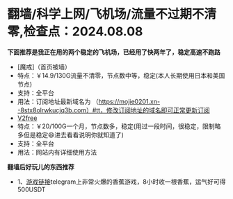 # 翻墙/科学上网/飞机场/流量不过期不清零,检查点：2024.08.08
**下面推荐是我正在用的两个稳定的飞机场，已经用了快两年了，稳定高速不跑路**
* [魔戒]（首页被墙）
* 特点：￥14.9/130G流量不清零，节点数中等，稳定(本人长期使用日本和美国节点)
* 支持：全平台 
* 用法：订阅地址最新域名为 （https://mojie0201.xn--8stx8olrwkucjq3b.com）#tt，修改订阅地址的域名即可正常更新订阅
* [V2free](https://w1.v2free.cc/auth/register?code=QKu7#tt) 
* 特点：￥20/100G一个月，节点数多，稳定(用过一段时间，很稳定，限制略多但是稳定😄进去看看说明你就知道了) 
* 支持：全平台 
* 用法：网站内有详细使用方法

**翻墙后好玩儿的东西推荐**
* 1、[游戏链接](https://t.me/OfficialBananaBot/banana?startapp=referral=C4FOJJ6#tt)telegram上非常火爆的香蕉游戏，8小时收一根香蕉，运气好可得500USDT 

 
 

